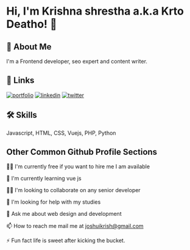 # Hi, I'm Krishna shrestha a.k.a Krto Deatho! 👋

## 🚀 About Me
I'm a Frontend developer, seo expert and content writer.

## 🔗 Links
[![portfolio](https://img.shields.io/badge/my_portfolio-000?style=for-the-badge&logo=ko-fi&logoColor=white)](https://krtodeatho.github.io/https-krtodeatho.github.io-/)
[![linkedin](https://img.shields.io/badge/linkedin-0A66C2?style=for-the-badge&logo=linkedin&logoColor=white)](https://www.linkedin.com/)
[![twitter](https://img.shields.io/badge/twitter-1DA1F2?style=for-the-badge&logo=twitter&logoColor=white)](https://www.linkedin.com/in/krishna-shrestha-1675751b8/)


## 🛠 Skills
Javascript, HTML, CSS, Vuejs, PHP, Python


## Other Common Github Profile Sections
👩‍💻 I'm currently free if you want to hire me I am available

🧠 I'm currently learning vue js

👯‍♀️ I'm looking to collaborate on any senior developer

🤔 I'm looking for help with my studies

💬 Ask me about web design and development

📫 How to reach me mail me at joshuikrish@gmail.com



⚡️ Fun fact life is sweet after kicking the bucket.
